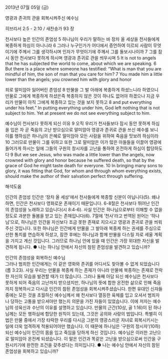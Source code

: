 2013년 07월 05일 (금)

영광과 존귀의 관을 회복시켜주신 예수님



히브리서 2:5 - 2:10 / 새찬송가 93 장


천사보다 높은 인간의 존엄성
5 하나님이 우리가 말하는 바 장차 올 세상을 천사들에게 복종하게 하심이 아니니라 6 그러나 누구인가가 어디에서 증언하여 이르되 사람이 무엇이기에 주께서 그를 생각하시며 인자가 무엇이기에 주께서 그를 돌보시나이까 7 그를 잠시 동안 천사보다 못하게 하시며 영광과 존귀로 관을 씌우시며
5 It is not to angels that he has subjected the world to come, about which we are speaking. 6 But there is a place where someone has testified: “What is man that you are mindful of him, the son of man that you care for him?  7 You made him a little lower than the angels; you crowned him with glory and honor   

죄로 말미암아 잃어버린 존엄성
8 만물을 그 발 아래에 복종하게 하셨느니라 하였으니 만물로 그에게 복종하게 하셨은즉 복종하지 않은 것이 하나도 없어야 하겠으나 지금 우리가 만물이 아직 그에게 복종하고 있는 것을 보지 못하고
8 and put everything under his feet.” In putting everything under him, God left nothing that is not subject to him. Yet at present we do not see everything subject to him.  

예수님이 천사보다 못하게 되신 이유
9 오직 우리가 천사들보다 잠시 동안 못하게 하심을 입은 자 곧 죽음의 고난 받으심으로 말미암아 영광과 존귀로 관을 쓰신 예수를 보니 이를 행하심은 하나님의 은혜로 말미암아 모든 사람을 위하여 죽음을 맛보려 하심이라 10 그러므로 만물이 그를 위하고 또한 그로 말미암은 이가 많은 아들들을 이끌어 영광에 들어가게 하시는 일에 그들의 구원의 창시자를 고난을 통하여 온전하게 하심이 합당하도다
9 But we see Jesus, who was made a little lower than the angels, now crowned with glory and honor because he suffered death, so that by the grace of God he might taste death for everyone. 10 In bringing many sons to glory, it was fitting that God, for whom and through whom everything exists, should make the author of their salvation perfect through suffering.

해석도움





인간의 존엄성 
인간은 ‘장차 올 세상’에서 천사들에게 복종할 신분이 아닙니다(5). 왜냐하면, 인간은 천사보다 영화로운 존재이기 때문입니다. 6-8절은 천사보다 뛰어난 인간의 존엄성을 노래하고 있습니다(시 8:4-6). 사실 인간은 하나님으로부터 이해할 수 없을 정도로 과분한 돌봄을 받고 있는 존재입니다(6). 7절에 ‘천사’라고 번역된 원어는 ‘하나님’으로, 하나님은 인간을 자신보다 조금 못한 존재로 지으시고 영광과 존귀로 관을 씌워 주신 것입니다. 또한 하나님은 인간에게 만물을 그 발아래 복종케 하는 권세를 주심으로 선한 통치를 연습하게 하셨고, 잠깐 후에는 하나님과 함께 만물을 다스릴 자로 세울 계획을 가지고 계신 것입니다. 그러므로 하나님 안에 있을 때 인간은 가장 위대한 자신을 발견하게 됩니다. 
● 나는 하나님 안에서 자신의 참된 존엄성을 발견하고 있습니까?     

인간의 존엄성을 회복하신 예수님  
그러나 범죄한 인간에게는 이 같은 영화와 존귀를 어디서도 찾아볼 수 없게 되었습니다(롬 3:23). 사실 우리는 만물을 복종케 하는 존재가 아니라 만물에 복종하는 존재로 전락한 자신의 모습을 발견할 때가 더 많습니다. 그러나 둘째 아담 되신 예수님은 천사보다 못하게 되어 죽음의 고난까지 받으셨지만, 하나님의 뜻에 합한 온전한 삶으로 인해 죽음까지 정복하시고 다시금 인간의 참된 존엄성을 회복시켜주셨습니다. 한편 유대인 신자들 중에는 모든 것을 초월하신 예수님께서 왜 천사보다 열등한 육체를 입고 오셔서 범죄자나 당하는 고통을 받으셔야만 했는지 의문을 가진 자들이 있었습니다. 이에 저자는 예수님의 성육신과 수난의 이유를 설명하고 있습니다. 만물의 근간(10상, 골 1:16)이 된 하나님께는 모든 행하심에 합당한 원칙이 있는데, 그것은 공의와 사랑의 법입니다. 특별히 이 법은 만물 중에서 가장 타락한 우리를 다시금 그분의 영광스러운 자녀로 회복시키시는 일에 더욱 엄격하게 적용되어야만 했습니다. 이 때문에 하나님은 ‘구원의 창시자’(10하) 되신 예수님이 인간의 몸을 입고 죽임을 당하게 하신 것입니다. 예수님은 이러한 고난으로 말미암아 온전케 되셨습니다. 이 말은 인간과 똑같은 고난을 받으심으로써 인간을 구원시키기에 완전한 조건을 갖추셨다는 의미입니다. 
● 나는 예수님 안에서 자신의 참된 존엄성을 회복하고 있습니까?